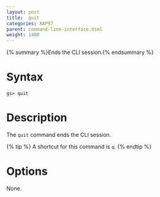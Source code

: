 ```yaml
---
layout: post
title:  quit
categories: XAP97
parent: command-line-interface.html
weight: 1400
---
```


{% summary %}Ends the CLI session.{% endsummary %}

# Syntax

    gs> quit

# Description

The `quit` command ends the CLI session.

{% tip %}
A shortcut for this command is `q`.
{% endtip %}

# Options

None.
